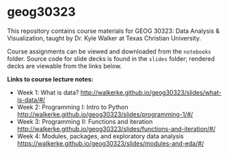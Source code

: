 # geog30323

This repository contains course materials for GEOG 30323: Data Analysis & Visualization, taught by Dr. Kyle Walker at Texas Christian University.  

Course assignments can be viewed and downloaded from the `notebooks` folder.  Source code for slide decks is found in the `slides` folder; rendered decks are viewable from the links below.  

__Links to course lecture notes:__

* Week 1: What is data?  http://walkerke.github.io/geog30323/slides/what-is-data/#/ 
* Week 2: Programming I: Intro to Python  http://walkerke.github.io/geog30323/slides/programming-1/#/ 
* Week 3: Programming II: Functions and iteration http://walkerke.github.io/geog30323/slides/functions-and-iteration/#/
* Week 4: Modules, packages, and exploratory data analysis https://walkerke.github.io/geog30323/slides/modules-and-eda/#/


<!-- Add more week-by-week as the slides are ready


-->

